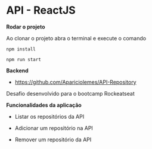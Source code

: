 # API - ReactJS

**Rodar o projeto**

Ao clonar o projeto abra o terminal e execute o comando

`npm install`

`npm run start`

**Backend**

- https://github.com/Apariciolemes/API-Repository

Desafio desenvolvido para o bootcamp Rockeatseat

**Funcionalidades da aplicação**

- Listar os repositórios da API

- Adicionar um repositório na API

- Remover um repositório da API
